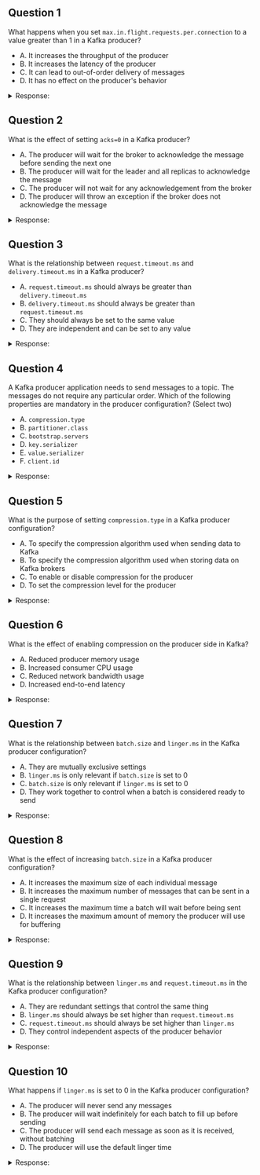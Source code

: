 ## Question 1

What happens when you set `max.in.flight.requests.per.connection` to a value greater than 1 in a Kafka producer?

- A. It increases the throughput of the producer
- B. It increases the latency of the producer
- C. It can lead to out-of-order delivery of messages
- D. It has no effect on the producer's behavior

<details>
<summary>Response:</summary> 

**Answer:** C

**Explanation:**
Setting `max.in.flight.requests.per.connection` to a value greater than 1 in a Kafka producer allows multiple requests to be sent to the broker in parallel, without waiting for the previous requests to be acknowledged. While this can improve throughput, it also means that if a request fails and needs to be retried, the subsequent requests may have already been processed, leading to out-of-order delivery.

- A is incorrect because while it can improve throughput, it's not the only effect.
- B is incorrect. In fact, it can potentially decrease latency by allowing more requests in flight.
- D is incorrect because it does have a significant effect on the producer's behavior.

</details>

## Question 2

What is the effect of setting `acks=0` in a Kafka producer?

- A. The producer will wait for the broker to acknowledge the message before sending the next one
- B. The producer will wait for the leader and all replicas to acknowledge the message
- C. The producer will not wait for any acknowledgement from the broker
- D. The producer will throw an exception if the broker does not acknowledge the message

<details>
<summary>Response:</summary> 

**Answer:** C

**Explanation:**
When `acks` is set to 0 in a Kafka producer, the producer will not wait for any acknowledgement from the broker before considering the send operation successful. This means the producer will fire and forget the message, providing no guarantees about whether the broker has received it.

- A and B are incorrect because they describe the behaviors of `acks=1` and `acks=all` respectively.
- D is incorrect because no exception is thrown in this case. The producer simply continues sending messages without waiting for acknowledgement.

</details>

## Question 3

What is the relationship between `request.timeout.ms` and `delivery.timeout.ms` in a Kafka producer?

- A. `request.timeout.ms` should always be greater than `delivery.timeout.ms`
- B. `delivery.timeout.ms` should always be greater than `request.timeout.ms`
- C. They should always be set to the same value
- D. They are independent and can be set to any value

<details>
<summary>Response:</summary> 

**Answer:** B

**Explanation:**
In a Kafka producer, `request.timeout.ms` configures the maximum amount of time the client will wait for a response from the server when sending a request, while `delivery.timeout.ms` sets an upper bound on the time to report success or failure to the application after a call to `send()`.

If `delivery.timeout.ms` is smaller than `request.timeout.ms`, the client can time out and report a failure to the application before the request timeout even occurs. Therefore, `delivery.timeout.ms` should always be greater than `request.timeout.ms` to allow the full request timeout to elapse before reporting a timeout failure to the application.

- A is incorrect because it's the other way around.
- C is incorrect because they serve different purposes and can have different values.
- D is incorrect because there is a recommended relationship between the two settings.

</details>

## Question 4

A Kafka producer application needs to send messages to a topic. The messages do not require any particular order. Which of the following properties are mandatory in the producer configuration? (Select two)

- A. `compression.type`
- B. `partitioner.class`
- C. `bootstrap.servers`
- D. `key.serializer`
- E. `value.serializer`
- F. `client.id`

<details>
<summary>Response:</summary> 

**Answer:** C, E

**Explanation:**
For a Kafka producer application to function, it must know how to connect to the Kafka cluster and how to serialize the message values. Therefore, the mandatory properties are:

- `bootstrap.servers`: This specifies the list of Kafka brokers the producer should contact to bootstrap initial cluster metadata.
- `value.serializer`: This specifies the serializer class for message values.

The other options are not strictly mandatory:

- A: `compression.type` is optional. If not set, the producer will send uncompressed messages.
- B: `partitioner.class` is optional. If not set, the default partitioner will be used, which is sufficient for messages that don't require a particular order.
- D: `key.serializer` is only required if the messages have keys. It's not mandatory if the messages don't have keys.
- F: `client.id` is optional. It's used to identify the producer application, but the producer will work without it.

</details>

## Question 5

What is the purpose of setting `compression.type` in a Kafka producer configuration?

- A. To specify the compression algorithm used when sending data to Kafka
- B. To specify the compression algorithm used when storing data on Kafka brokers
- C. To enable or disable compression for the producer
- D. To set the compression level for the producer

<details>
<summary>Response:</summary> 

**Answer:** A

**Explanation:**
The `compression.type` setting in a Kafka producer configuration is used to specify the compression algorithm that the producer will use when sending data to Kafka. The available options are:

- `none`: No compression (default)
- `gzip`: GZIP compression
- `snappy`: Snappy compression
- `lz4`: LZ4 compression
- `zstd`: ZStandard compression

The compression is applied by the producer before sending the data, and the broker will store the compressed data as is. The consumer will decompress the data when it receives it.

- B is incorrect because the broker does not perform compression, it just stores what it receives.
- C is incorrect because `compression.type` does not enable/disable compression, it specifies the algorithm. Compression is enabled by default if an algorithm is specified.
- D is incorrect because `compression.type` sets the algorithm, not the compression level. Some compression types (like `zstd`) have separate settings for compression level.

</details>

## Question 6

What is the effect of enabling compression on the producer side in Kafka?

- A. Reduced producer memory usage
- B. Increased consumer CPU usage
- C. Reduced network bandwidth usage
- D. Increased end-to-end latency

<details>
<summary>Response:</summary> 

**Answer:** C

**Explanation:**
Enabling compression on the producer side in Kafka can significantly reduce the amount of network bandwidth used when sending data from the producer to the Kafka brokers. The compressed data takes up less space on the wire, thus reducing network I/O.

However, there are trade-offs:

- A is incorrect because compression actually increases memory usage on the producer side, as the data needs to be held in memory during the compression process.
- B is correct because the consumer will need to use CPU cycles to decompress the data when it receives it.
- D is correct because compression and decompression add some processing time, slightly increasing the end-to-end latency.

So enabling producer compression is a trade-off between network bandwidth and CPU/memory usage. It's most beneficial when network bandwidth is the bottleneck.

</details>

## Question 7

What is the relationship between `batch.size` and `linger.ms` in the Kafka producer configuration?

- A. They are mutually exclusive settings
- B. `linger.ms` is only relevant if `batch.size` is set to 0
- C. `batch.size` is only relevant if `linger.ms` is set to 0
- D. They work together to control when a batch is considered ready to send

<details>
<summary>Response:</summary> 

**Answer:** D

**Explanation:**
In the Kafka producer, `batch.size` and `linger.ms` work together to control when a batch of messages is considered ready to send to the broker:

- `batch.size` sets the maximum amount of data that will be included in a single batch.
- `linger.ms` sets the maximum amount of time a batch will wait before being sent to the broker.

A batch will be sent when either `batch.size` is reached or `linger.ms` has passed, whichever comes first.

- A is incorrect because the settings are not mutually exclusive, they work together.
- B and C are incorrect because both settings are always relevant, regardless of the value of the other setting. If `batch.size` is 0, batching is effectively disabled. If `linger.ms` is 0, the producer will not wait at all and will send batches as soon as they are ready.

Tuning these settings can have a significant impact on producer performance and throughput.

</details>

## Question 8

What is the effect of increasing `batch.size` in a Kafka producer configuration?

- A. It increases the maximum size of each individual message
- B. It increases the maximum number of messages that can be sent in a single request
- C. It increases the maximum time a batch will wait before being sent
- D. It increases the maximum amount of memory the producer will use for buffering

<details>
<summary>Response:</summary> 

**Answer:** B

**Explanation:**
In a Kafka producer, the `batch.size` setting controls the maximum number of bytes that will be sent in a single request to the broker. By increasing `batch.size`, you allow the producer to pack more messages into each request, which can improve throughput by reducing the overhead of making many smaller requests.

However, there are trade-offs to consider:

- A larger `batch.size` means the producer will buffer more data in memory before sending, which can increase memory usage (D).
- A larger `batch.size` can also increase the latency of message sends, as the producer may wait longer for a batch to fill up before sending.

It's important to note that `batch.size` does not affect the size of individual messages (A), only how many messages can be batched together in a single request. The maximum individual message size is controlled by a separate `max.request.size` setting.

Also, `batch.size` does not directly control the time a batch will wait (C). That is controlled by the `linger.ms` setting.

</details>

## Question 9

What is the relationship between `linger.ms` and `request.timeout.ms` in the Kafka producer configuration?

- A. They are redundant settings that control the same thing
- B. `linger.ms` should always be set higher than `request.timeout.ms`
- C. `request.timeout.ms` should always be set higher than `linger.ms`
- D. They control independent aspects of the producer behavior

<details>
<summary>Response:</summary> 

**Answer:** C

**Explanation:**
While `linger.ms` and `request.timeout.ms` both relate to the timing of when the Kafka producer sends data, they control different aspects and their values should be coordinated:

- `linger.ms` controls the maximum amount of time a batch will wait before being sent to the broker. A higher value can increase batching and thus throughput, at the cost of some latency.
- `request.timeout.ms` controls the maximum amount of time the producer will wait for a response from the broker before considering the request failed.

It's important that `request.timeout.ms` is set higher than `linger.ms`. If `request.timeout.ms` is lower, the producer might timeout a request before the `linger.ms` period is over, leading to failed sends and potential data loss.

A good rule of thumb is to set `request.timeout.ms` to be at least a few seconds higher than `linger.ms`, to account for potential network or broker latencies on top of the expected linger time.

- A is incorrect because the settings control different things.
- B is incorrect because it's the other way around.
- D is incorrect because while the settings do control independent things, their values should be coordinated.

</details>

## Question 10

What happens if `linger.ms` is set to 0 in the Kafka producer configuration?

- A. The producer will never send any messages
- B. The producer will wait indefinitely for each batch to fill up before sending
- C. The producer will send each message as soon as it is received, without batching
- D. The producer will use the default linger time

<details>
<summary>Response:</summary> 

**Answer:** C

**Explanation:**
Setting `linger.ms` to 0 in the Kafka producer configuration means that the producer will not wait at all before sending a batch of messages. In effect, this disables batching: each message will be sent to the broker as soon as it is received by the producer.

This can be useful in scenarios where minimizing latency is more important than maximizing throughput. With `linger.ms=0`, each message is sent immediately, minimizing the time between when a message is produced and when it is available to be consumed.

However, disabling batching can significantly reduce throughput, as the producer will make many more requests to the broker, each carrying fewer messages. This increases the overhead of the request-response cycle.

In most cases, it's recommended to set `linger.ms` to a small but non-zero value, like 5-100ms, to strike a balance between latency and throughput.

- A is incorrect because a linger time of 0 does not prevent the producer from sending messages, it just sends them immediately.
- B is incorrect because a linger time of 0 means the producer won't wait at all, not that it will wait indefinitely.
- D is incorrect because 0 is a valid setting for `linger.ms`, not a signal to use the default.

</details>
